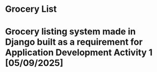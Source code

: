 <h1>Grocery List<h1/>

<p>Grocery listing system made in Django built as a requirement for Application Development Activity 1 [05/09/2025]</p>
